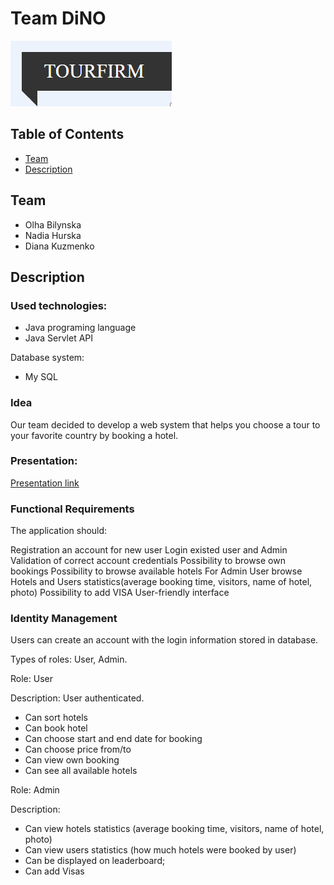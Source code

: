 # Team DiNO
![logo](/images/tourfirmlogo.png)

## Table of Contents
- [Team](#team)
- [Description](#description)

## Team
- Olha Bilynska
- Nadia Hurska
- Diana Kuzmenko
  
## Description
### Used technologies:
- Java programing language
- Java Servlet API

Database system:
- My SQL

### Idea
Our team decided to develop a web system that helps you choose a tour to your favorite country by booking a hotel.

### Presentation:
[Presentation link](https://docs.google.com/presentation/d/1KvvYnEh1BUez1YSDtTKKG9GYkAA4XWfHuvMrzx7FDiY)

### Functional Requirements
The application should:

Registration an account for new user
Login existed user and Admin
Validation of correct account credentials
Possibility to browse own bookings
Possibility to browse available hotels
For Admin User browse Hotels and Users statistics(average booking time, visitors, name of hotel, photo)
Possibility to add VISA
User-friendly interface

### Identity Management
Users can create an account with the login information stored in database.

Types of roles: User, Admin.

Role: User

Description:
User authenticated.
 - Can sort hotels
 - Can book hotel
 - Can choose start and end date for booking
 - Can choose price from/to
 - Can view own booking
 - Can see all available hotels
 
Role: Admin

 Description:
 - Can view hotels statistics (average booking time, visitors, name of hotel, photo)
 - Can view users statistics (how much hotels were booked by user)
 - Can be displayed on leaderboard;
 - Can add Visas
